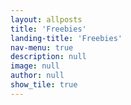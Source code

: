 ```yaml
---
layout: allposts
title: 'Freebies'
landing-title: 'Freebies'
nav-menu: true
description: null
image: null
author: null
show_tile: true
---
```

